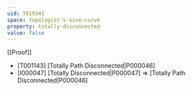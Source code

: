 ```yaml
---
uid: T019341
space: topologist's-sine-curve
property: totally-disconnected
value: false
---
```

[[Proof]]

* [T001143] [Totally Path Disconnected|P000046]
* [I000047] [Totally Disconnected|P000047] => [Totally Path Disconnected|P000046]

